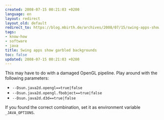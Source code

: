 ```yaml
---
created: 2008-07-15 00:21:03 +0200
language: en
layout: redirect
layout_old: default
redirect_to: https://blog.mbirth.de/archives/2008/07/15/swing-apps-show-garbled-backgrounds.html
tags:
- know-how
- software
- java
title: Swing apps show garbled backgrounds
toc: false
updated: 2008-07-15 00:21:03 +0200
---
```


This may have to do with a damaged OpenGL pipeline. Play around with the following parameters:

* `--Dsun.java2d.opengl==true|false`
* `--Dsun.java2d.opengl.fbobject==true|false`
* `--Dsun.java2d.d3d==true|false`

If you found the correct combination, set it as environment variable `_JAVA_OPTIONS`.